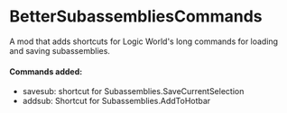 # BetterSubassembliesCommands

A mod that adds shortcuts for Logic World's long commands for loading and saving subassemblies.

#### Commands added:

- savesub: shortcut for Subassemblies.SaveCurrentSelection
- addsub: Shortcut for Subassemblies.AddToHotbar